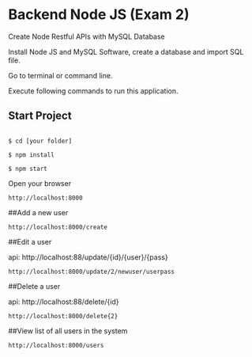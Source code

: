 # Backend Node JS (Exam 2)
Create Node Restful APIs with MySQL Database

Install Node JS and MySQL Software, create a database and import SQL file. 

Go to terminal or command line.

Execute following commands to run this application.

## Start Project
```

$ cd [your folder]

$ npm install

$ npm start
```

Open your browser
```
http://localhost:8000
```

##Add a new user

```
http://localhost:8000/create
```

##Edit a user

api: http://localhost:88/update/{id}/{user}/{pass}
```
http://localhost:8000/update/2/newuser/userpass
```

##Delete a user

api: http://localhost:88/delete/{id}
```
http://localhost:8000/delete{2}
```

##View list of all users in the system

```
http://localhost:8000/users
```